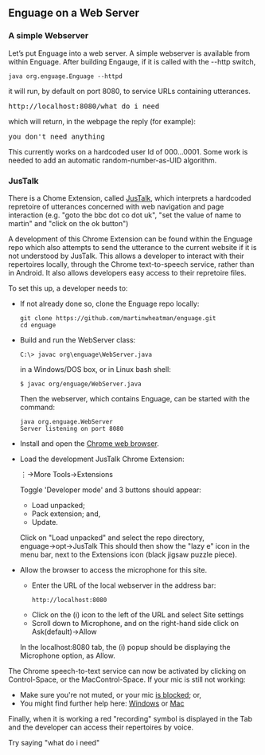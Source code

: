 
## Enguage on a Web Server

### A simple Webserver
Let’s put Enguage into a web server.
A simple webserver is available from within Enguage.
After building Engauge,
if it is called with the --http switch,
````
java org.enguage.Enguage --httpd
````
it will run, by default on port 8080, to service URLs containing utterances.
<pre>
http://localhost:8080/what do i need
</pre>
which will return, in the webpage the reply (for example):
<pre>
you don't need anything
</pre>
This currently works on a hardcoded user Id of 000...0001.
Some work is needed to add an automatic random-number-as-UID algorithm.

### JusTalk
There is a Chome Extension, called [JusTalk](https://chrome.google.com/webstore/detail/lets-justalk-to-the-web/leoimjokapbleghdnkgnomeoaaabhaco?hl=en-GB),
which interprets a hardcoded repretoire of utterances concerned with web navigation and page interaction (e.g. "goto the bbc dot co dot uk", "set the value of name to martin" and "click on the ok button")

A development of this Chrome Extension can be found within the Enguage repo which also attempts to send the utterance to the current website if it is not understood by JusTalk.
This allows a developer to interact with their repertoires locally, through the Chrome text-to-speech service, rather than in Android.
It also allows developers easy access to their repretoire files.

To set this up, a developer needs to:
+ If not already done so, clone the Enguage repo locally:
  ````
  git clone https://github.com/martinwheatman/enguage.git
  cd enguage
  ````
+ Build and run the WebServer class:
  ````
  C:\> javac org\enguage\WebServer.java
  ````
  in a Windows/DOS box, or in Linux bash shell:
  ````
  $ javac org/enguage/WebServer.java
  ````
  Then the webserver, which contains Enguage, can be started with the command:
  ````
  java org.enguage.WebServer
  Server listening on port 8080
  ````
+ Install and open the [Chrome web browser](https://www.google.co.uk/chrome/).

+ Load the development JusTalk Chrome Extension:
  
  &vellip;&rarr;More Tools&rarr;Extensions

  Toggle 'Developer mode' and 3 buttons should appear:
  + Load unpacked;
  + Pack extension; and,
  + Update.

  Click on "Load unpacked" and select the repo directory, enguage&rarr;opt&rarr;JusTalk
  This should then show the "lazy e" icon in the menu bar, next to the Extensions icon (black jigsaw puzzle piece).

+ Allow the browser to access the microphone for this site.
  + Enter the URL of the local webserver in the address bar:
    ````
    http://localhost:8080
    ````
  + Click on the (i) icon to the left of the URL and select Site settings
  + Scroll down to Microphone, and on the right-hand side click on Ask(default)&rarr;Allow
  
  In the localhost:8080 tab, the (i) popup should be displaying the Microphone option, as Allow. 

The Chrome speech-to-text service can now be activated by clicking on Control-Space, or the MacControl-Space.
If your mic is still not working:
  + Make sure you're not muted, or your mic [is blocked](https://www.youtube.com/watch?v=TiZcsd_BahU); or,
  + You might find further help here: [Windows](https://support.microsoft.com/help/4027981/windows-how-to-set-up-and-test-microphones-in-windows-10) or [Mac](https://support.apple.com/kb/PH22070)

Finally, when it is working a red "recording" symbol is displayed in the Tab and the developer can access their repertoires by voice.

Try saying "what do i need"


